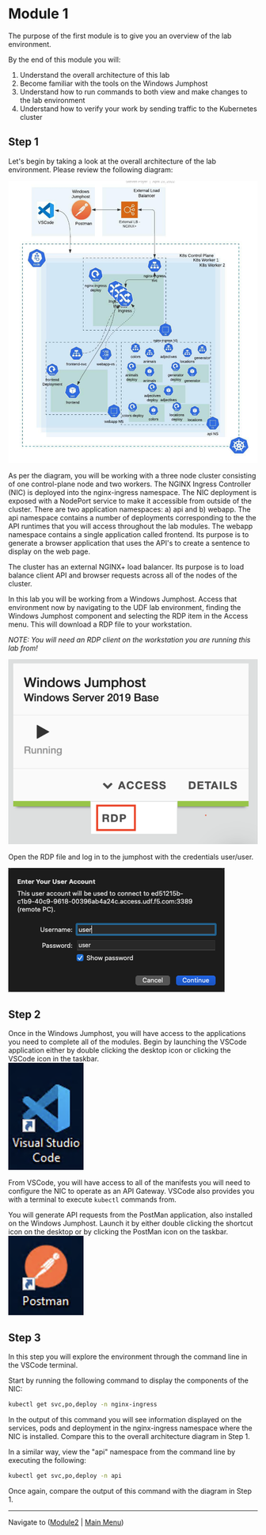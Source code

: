 # Module 1

The purpose of the first module is to give you an overview of the lab environment.  

By the end of this module you will:

1. Understand the overall architecture of this lab
2. Become familiar with the tools on the Windows Jumphost
3. Understand how to run commands to both view and make changes to the lab environment
4. Understand how to verify your work by sending traffic to the Kubernetes cluster


## Step 1

Let's begin by taking a look at the overall architecture of the lab environment.  Please review the following diagram:

![Environment Overview](media/Agility%20UDF%20Environment.jpeg)

As per the diagram, you will be working with a three node cluster consisting of one control-plane node and two workers.  The NGINX Ingress Controller (NIC) is deployed into the nginx-ingress namespace.  The NIC deployment is exposed with a NodePort service to make it accessible from outside of the cluster.  There are two application namespaces:  a) api and b) webapp.  The api namespace contains a number of deployments corresponding to the the API runtimes that you will access throughout the lab modules.  The webapp namespace contains a single application called frontend.  Its purpose is to generate a browser application that uses the API's to create a sentence to display on the web page.

The cluster has an external NGINX+ load balancer.  Its purpose is to load balance client API and browser requests across all of the nodes of the cluster.  

In this lab you will be working from a Windows Jumphost.  Access that environment now by navigating to the UDF lab environment, finding the Windows Jumphost component and selecting the RDP item in the Access menu.  This will download a RDP file to your workstation.  

*NOTE:  You will need an RDP client on the workstation you are running this lab from!*

![Jumphost Access](media/win-jh-rdp-access.png)

Open the RDP file and log in to the jumphost with the credentials user/user.

![RDP Login](media/rdp-login.png)
## Step 2

Once in the Windows Jumphost, you will have access to the applications you need to complete all of the modules.  Begin by launching the VSCode application either by double clicking the desktop icon or clicking the VSCode icon in the taskbar.  
![VSCode Icon](media/vscode-icon.png)

From VSCode, you will have access to all of the manifests you will need to configure the NIC to operate as an API Gateway.  VSCode also provides you with a terminal to execute `kubectl` commands from.  

You will generate API requests from the PostMan application, also installed on the Windows Jumphost.  Launch it by either double clicking the shortcut icon on the desktop or by clicking the PostMan icon on the taskbar.  
![PostMan Icon](media/postman-icon.png)

## Step 3

In this step you will explore the environment through the command line in the VSCode terminal.

Start by running the following command to display the components of the NIC:

```bash
kubectl get svc,po,deploy -n nginx-ingress
```

In the output of this command you will see information displayed on the services, pods and deployment in the nginx-ingress namespace where the NIC is installed.  Compare this to the overall architecture diagram in Step 1.

In a similar way, view the "api" namespace from the command line by executing the following:

```bash
kubectl get svc,po,deploy -n api
```

Once again, compare the output of this command with the diagram in Step 1.  

-------------

Navigate to ([Module2](../module2/readme.md) | [Main Menu](../README.md))

